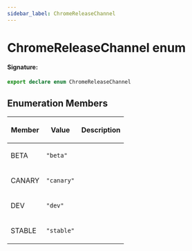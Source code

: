 ```yaml
---
sidebar_label: ChromeReleaseChannel
---
```


# ChromeReleaseChannel enum

#### Signature:

```typescript
export declare enum ChromeReleaseChannel
```

## Enumeration Members

<table><thead><tr><th>

Member

</th><th>

Value

</th><th>

Description

</th></tr></thead>
<tbody><tr><td>

BETA

</td><td>

`"beta"`

</td><td>

</td></tr>
<tr><td>

CANARY

</td><td>

`"canary"`

</td><td>

</td></tr>
<tr><td>

DEV

</td><td>

`"dev"`

</td><td>

</td></tr>
<tr><td>

STABLE

</td><td>

`"stable"`

</td><td>

</td></tr>
</tbody></table>
